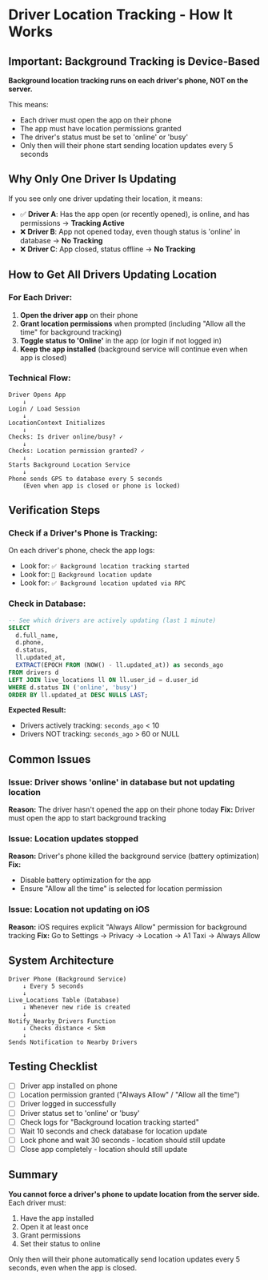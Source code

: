 # Driver Location Tracking - How It Works

## Important: Background Tracking is Device-Based

**Background location tracking runs on each driver's phone, NOT on the server.**

This means:
- Each driver must open the app on their phone
- The app must have location permissions granted
- The driver's status must be set to 'online' or 'busy'
- Only then will their phone start sending location updates every 5 seconds

## Why Only One Driver Is Updating

If you see only one driver updating their location, it means:
- ✅ **Driver A**: Has the app open (or recently opened), is online, and has permissions → **Tracking Active**
- ❌ **Driver B**: App not opened today, even though status is 'online' in database → **No Tracking**
- ❌ **Driver C**: App closed, status offline → **No Tracking**

## How to Get All Drivers Updating Location

### For Each Driver:
1. **Open the driver app** on their phone
2. **Grant location permissions** when prompted (including "Allow all the time" for background tracking)
3. **Toggle status to 'Online'** in the app (or login if not logged in)
4. **Keep the app installed** (background service will continue even when app is closed)

### Technical Flow:

```
Driver Opens App
    ↓
Login / Load Session
    ↓
LocationContext Initializes
    ↓
Checks: Is driver online/busy? ✓
    ↓
Checks: Location permission granted? ✓
    ↓
Starts Background Location Service
    ↓
Phone sends GPS to database every 5 seconds
    (Even when app is closed or phone is locked)
```

## Verification Steps

### Check if a Driver's Phone is Tracking:

On each driver's phone, check the app logs:
- Look for: `✅ Background location tracking started`
- Look for: `📍 Background location update`
- Look for: `✅ Background location updated via RPC`

### Check in Database:

```sql
-- See which drivers are actively updating (last 1 minute)
SELECT
  d.full_name,
  d.phone,
  d.status,
  ll.updated_at,
  EXTRACT(EPOCH FROM (NOW() - ll.updated_at)) as seconds_ago
FROM drivers d
LEFT JOIN live_locations ll ON ll.user_id = d.user_id
WHERE d.status IN ('online', 'busy')
ORDER BY ll.updated_at DESC NULLS LAST;
```

**Expected Result:**
- Drivers actively tracking: `seconds_ago` < 10
- Drivers NOT tracking: `seconds_ago` > 60 or NULL

## Common Issues

### Issue: Driver shows 'online' in database but not updating location
**Reason:** The driver hasn't opened the app on their phone today
**Fix:** Driver must open the app to start background tracking

### Issue: Location updates stopped
**Reason:** Driver's phone killed the background service (battery optimization)
**Fix:**
- Disable battery optimization for the app
- Ensure "Allow all the time" is selected for location permission

### Issue: Location not updating on iOS
**Reason:** iOS requires explicit "Always Allow" permission for background tracking
**Fix:** Go to Settings → Privacy → Location → A1 Taxi → Always Allow

## System Architecture

```
Driver Phone (Background Service)
    ↓ Every 5 seconds
    ↓
Live_Locations Table (Database)
    ↓ Whenever new ride is created
    ↓
Notify_Nearby_Drivers Function
    ↓ Checks distance < 5km
    ↓
Sends Notification to Nearby Drivers
```

## Testing Checklist

- [ ] Driver app installed on phone
- [ ] Location permission granted ("Always Allow" / "Allow all the time")
- [ ] Driver logged in successfully
- [ ] Driver status set to 'online' or 'busy'
- [ ] Check logs for "Background location tracking started"
- [ ] Wait 10 seconds and check database for location update
- [ ] Lock phone and wait 30 seconds - location should still update
- [ ] Close app completely - location should still update

## Summary

**You cannot force a driver's phone to update location from the server side.** Each driver must:
1. Have the app installed
2. Open it at least once
3. Grant permissions
4. Set their status to online

Only then will their phone automatically send location updates every 5 seconds, even when the app is closed.

